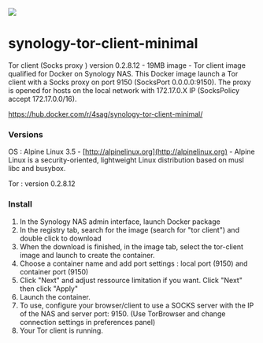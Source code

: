 [![](https://images.microbadger.com/badges/image/4sag/synology-tor-client-minimal.svg)](https://microbadger.com/images/4sag/synology-tor-client-minimal "Get your own image badge on microbadger.com")

# synology-tor-client-minimal

Tor client (Socks proxy ) version 0.2.8.12 - 19MB image - Tor client image qualified for Docker on Synology NAS. This Docker image launch a Tor client with a Socks proxy on port 9150 (SocksPort 0.0.0.0:9150). The proxy is opened for hosts on the local network with 172.17.0.X IP (SocksPolicy accept 172.17.0.0/16).

https://hub.docker.com/r/4sag/synology-tor-client-minimal/

### Versions

OS : Alpine Linux 3.5 - [http://alpinelinux.org](http://alpinelinux.org) - Alpine Linux is a security-oriented, lightweight Linux distribution based on musl libc and busybox.

Tor : version 0.2.8.12

### Install

1. In the Synology NAS admin interface, launch Docker package
2. In the registry tab, search for the image (search for "tor client") and double click to download
3. When the download is finished, in the image tab, select the tor-client image and launch to create the container.
4. Choose a container name and add port settings : local port (9150) and container port (9150)
5. Click "Next" and adjust ressource limitation if you want. Click "Next" then click "Apply"
6. Launch the container.
7. To use, configure your browser/client to use a SOCKS server with the IP of the NAS and server port: 9150. (Use TorBrowser and change connection settings in preferences panel)
8. Your Tor client is running.

